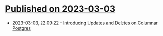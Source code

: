 # [Published on 2023-03-03](index.md)

* [2023-03-03, 22:09:22](https://lobste.rs/s/l2c5ku/introducing_updates_deletes_on_columnar) - [Introducing Updates and Deletes on Columnar Postgres](https://blog.hydra.so/blog/2023-03-02-columnar-updates-and-deletes)
